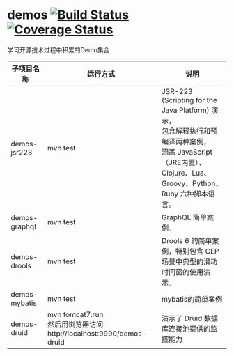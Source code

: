 demos [![Build Status](https://travis-ci.org/han-feng/demos.svg?branch=master)](https://travis-ci.org/han-feng/demos) [![Coverage Status](https://coveralls.io/repos/han-feng/demos/badge.png?branch=master)](https://coveralls.io/r/han-feng/demos?branch=master)
=====

学习开源技术过程中积累的Demo集合

子项目名称 | 运行方式 | 说明 |
-------------|-----------|------|
demos-jsr223 | mvn test | JSR-223 (Scripting for the Java Platform) 演示， <br> 包含解释执行和预编译两种案例， <br> 涵盖 JavaScript（JRE内置）、Clojure、Lua、Groovy、Python、Ruby 六种脚本语言。|
demos-graphql | mvn test | GraphQL 简单案例。|
demos-drools | mvn test | Drools 6 的简单案例，特别包含 CEP 场景中典型的滑动时间窗的使用演示。 |
demos-mybatis | mvn test | mybatis的简单案例 |
demos-druid | mvn tomcat7:run <br> 然后用浏览器访问 http://localhost:9990/demos-druid | 演示了 Druid 数据库连接池提供的监控能力 |
